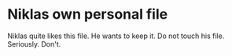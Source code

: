 # Niklas own personal file
Niklas quite likes this file. He wants to keep it. Do not touch his file. Seriously. Don't.
